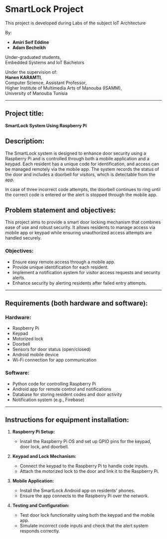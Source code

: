 # SmartLock Project

This project is developed during Labs of the subject IoT Architecture

By:
- **Amiri Seif Eddine**
- **Adam Becheikh**

Under-graduated students,  
Embedded Systems and IoT Bachelors

Under the supervision of:  
**Hanen KARAMTI**,  
Computer Science, Assistant Professor,  
Higher Institute of Multimedia Arts of Manouba (ISAMM),  
University of Manouba Tunisia

---

## Project title:
**SmartLock System Using Raspberry Pi**

## Description:
The SmartLock system is designed to enhance door security using a Raspberry Pi and is controlled through both a mobile application and a keypad. Each resident has a unique code for identification, and access can be managed remotely via the mobile app. The system records the status of the door and includes a doorbell for visitors, which is detectable from the app.

In case of three incorrect code attempts, the doorbell continues to ring until the correct code is entered or the alert is stopped through the mobile app.

## Problem statement and objectives:
This project aims to provide a smart door locking mechanism that combines ease of use and robust security. It allows residents to manage access via mobile app or keypad while ensuring unauthorized access attempts are handled securely.

### Objectives:
- Ensure easy remote access through a mobile app.
- Provide unique identification for each resident.
- Implement a notification system for visitor access requests and security alerts.
- Enhance security by alerting residents after failed entry attempts.

---

## Requirements (both hardware and software):
### Hardware:
- Raspberry Pi
- Keypad
- Motorized lock
- Doorbell
- Sensors for door status (open/closed)
- Android mobile device
- Wi-Fi connection for app communication

### Software:
- Python code for controlling Raspberry Pi
- Android app for remote control and notifications
- Database for storing resident codes and door activity
- Notification system (e.g., Firebase)

---

## Instructions for equipment installation:
1. **Raspberry Pi Setup:**
   - Install the Raspberry Pi OS and set up GPIO pins for the keypad, door lock, and doorbell.
   
2. **Keypad and Lock Mechanism:**
   - Connect the keypad to the Raspberry Pi to handle code inputs.
   - Attach the motorized lock to the door and link it to the Raspberry Pi.

3. **Mobile Application:**
   - Install the SmartLock Android app on residents' phones.
   - Ensure the app connects to the Raspberry Pi over the network.

4. **Testing and Configuration:**
   - Test door lock functionality using both the keypad and the mobile app.
   - Simulate incorrect code inputs and check that the alert system responds correctly.


